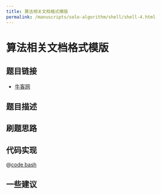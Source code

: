 ```yaml
---
title: 算法相关文档格式模版
permalink: /manuscripts/solo-algorithm/shell/shell-4.html
---
```

# 算法相关文档格式模版

## 题目链接

- [牛客网]()

## 题目描述

## 刷题思路

## 代码实现

@[code bash](@algorithm/shell/shell-4.sh)

## 一些建议
